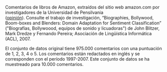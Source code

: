 Comentarios de libros de Amazon, extraídos del sitio web amazon.com por investigadores de la Universidad de Pensilvania  
(<a href="http://www.cs.jhu.edu/~mdredze/datasets/sentiment/">opinión</a>). Consulte el trabajo de investigación, “Biographies, Bollywood, Boom-boxes and Blenders: Domain Adaptation for Sentiment Classification” ("Biografías, Bollywoood, equipos de sonido y licuadoras") de John Blitzer, Mark Dredze y Fernando Pereira; Asociación de Lingüística Informática (ACL), 2007.<p> </p>El conjunto de datos original tiene 975.000 comentarios con una puntuación de 1, 2, 3, 4 o 5. Los comentarios están redactados en inglés y se corresponden con el período 1997-2007. Este conjunto de datos se ha muestreado para 10.000 comentarios.

<!---HONumber=62-->
